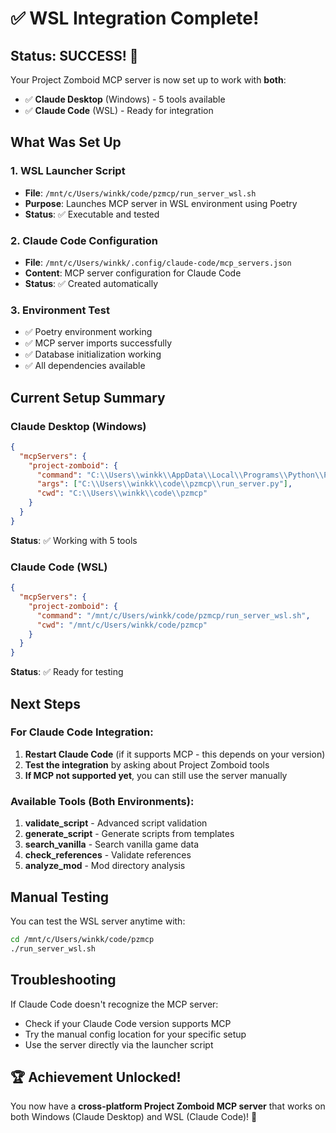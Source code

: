 # ✅ WSL Integration Complete!

## Status: SUCCESS! 🎉

Your Project Zomboid MCP server is now set up to work with **both**:
- ✅ **Claude Desktop** (Windows) - 5 tools available
- ✅ **Claude Code** (WSL) - Ready for integration

## What Was Set Up

### 1. WSL Launcher Script
- **File**: `/mnt/c/Users/winkk/code/pzmcp/run_server_wsl.sh`
- **Purpose**: Launches MCP server in WSL environment using Poetry
- **Status**: ✅ Executable and tested

### 2. Claude Code Configuration
- **File**: `/mnt/c/Users/winkk/.config/claude-code/mcp_servers.json`
- **Content**: MCP server configuration for Claude Code
- **Status**: ✅ Created automatically

### 3. Environment Test
- ✅ Poetry environment working
- ✅ MCP server imports successfully
- ✅ Database initialization working
- ✅ All dependencies available

## Current Setup Summary

### Claude Desktop (Windows)
```json
{
  "mcpServers": {
    "project-zomboid": {
      "command": "C:\\Users\\winkk\\AppData\\Local\\Programs\\Python\\Python313\\python.exe",
      "args": ["C:\\Users\\winkk\\code\\pzmcp\\run_server.py"],
      "cwd": "C:\\Users\\winkk\\code\\pzmcp"
    }
  }
}
```
**Status**: ✅ Working with 5 tools

### Claude Code (WSL)
```json
{
  "mcpServers": {
    "project-zomboid": {
      "command": "/mnt/c/Users/winkk/code/pzmcp/run_server_wsl.sh",
      "cwd": "/mnt/c/Users/winkk/code/pzmcp"
    }
  }
}
```
**Status**: ✅ Ready for testing

## Next Steps

### For Claude Code Integration:

1. **Restart Claude Code** (if it supports MCP - this depends on your version)
2. **Test the integration** by asking about Project Zomboid tools
3. **If MCP not supported yet**, you can still use the server manually

### Available Tools (Both Environments):

1. **validate_script** - Advanced script validation
2. **generate_script** - Generate scripts from templates
3. **search_vanilla** - Search vanilla game data  
4. **check_references** - Validate references
5. **analyze_mod** - Mod directory analysis

## Manual Testing

You can test the WSL server anytime with:
```bash
cd /mnt/c/Users/winkk/code/pzmcp
./run_server_wsl.sh
```

## Troubleshooting

If Claude Code doesn't recognize the MCP server:
- Check if your Claude Code version supports MCP
- Try the manual config location for your specific setup
- Use the server directly via the launcher script

## 🏆 Achievement Unlocked!

You now have a **cross-platform Project Zomboid MCP server** that works on both Windows (Claude Desktop) and WSL (Claude Code)! 🚀